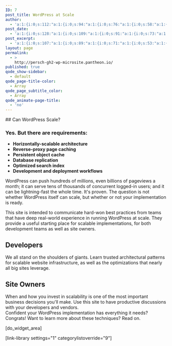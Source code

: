 ```yaml
---
ID: 7
post_title: WordPress at Scale
author:
  - 'a:1:{i:0;s:112:"a:1:{i:0;s:94:"a:1:{i:0;s:76:"a:1:{i:0;s:58:"a:1:{i:0;s:40:"a:1:{i:0;s:22:"a:1:{i:0;s:5:"admin";}";}";}";}";}";}";}'
post_date:
  - 'a:1:{i:0;s:128:"a:1:{i:0;s:109:"a:1:{i:0;s:91:"a:1:{i:0;s:73:"a:1:{i:0;s:55:"a:1:{i:0;s:37:"a:1:{i:0;s:19:"2015-12-04 09:54:57";}";}";}";}";}";}";}'
post_excerpt:
  - 'a:1:{i:0;s:107:"a:1:{i:0;s:89:"a:1:{i:0;s:71:"a:1:{i:0;s:53:"a:1:{i:0;s:35:"a:1:{i:0;s:17:"a:1:{i:0;s:0:"";}";}";}";}";}";}";}'
layout: page
permalink:
  - >
    http://persch-gh2-wp-microsite.pantheon.io/
published: true
qode_show-sidebar:
  - default
qode_page-title-color:
  - Array
qode_page_subtitle_color:
  - Array
qode_animate-page-title:
  - 'no'
---
```

<div id="wpas"></div>
## Can WordPress Scale?

### Yes. But there are requirements:

* **Horizontally-scalable architecture**
* **Reverse-proxy page caching**
* **Persistent object cache**
* **Database replication**
* **Optimized search index**
* **Development and deployment workflows**

WordPress can push hundreds of millions, even billions of pageviews a month; it can serve tens of thousands of concurrent logged-in users; and it can be lightning-fast the whole time. It's proven. The question is not whether WordPress itself can scale, but whether or not your implementation is ready.

This site is intended to communicate hard-won best practices from teams that have deep real-world experience in running WordPress at scale. They provide a useful starting place for scalable implementations, for both development teams as well as site owners.
<div class="bulletbox bb-left">
<h2>Developers</h2>
We all stand on the shoulders of giants. Learn trusted architectural patterns for scalable website infrastructure, as well as the optimizations that nearly all big sites leverage.

</div>
<div class="bulletbox bb-right">
<h2>Site Owners</h2>
When and how you invest in scalability is one of the most important business decisions you'll make. Use this site to have productive discussions with your developers and vendors.

</div>
Confident your WordPress implementation has everything it needs? Congrats! Want to learn more about these techniques? Read on.

[do_widget_area]

[link-library settings="1" categorylistoverride="9"]